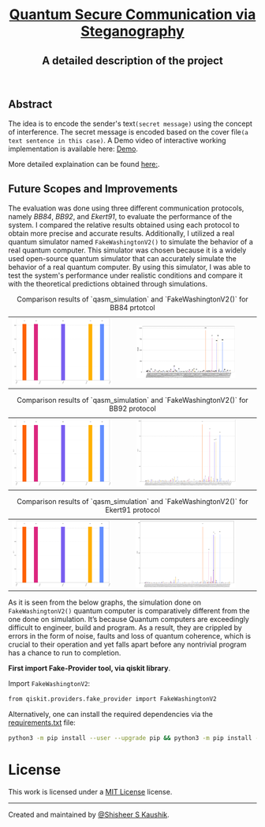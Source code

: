 <!-- Title: -->
<div align="center">
  <h1> <a href="https://github.com/ShisheerKaushik24/Quantum_projects"> Quantum Secure Communication via Steganography </a></h1>
  <h2> A detailed description of the project
</div>
<br>
 
## Abstract
The idea is to encode the sender's text`(secret message)` using the concept of interference. The secret message is encoded based on the cover file`(a text sentence in this case)`. A Demo video of interactive working implementation is available here: [Demo](https://drive.google.com/file/d/1RHY_QOV1cPRRPEe5KYRz-5Mahdmc7Ia7/view?usp=sharing). 

More detailed explaination can be found [here:](https://shisheerkaushik.netlify.app/project/undergradute-thesis/). 

## Future Scopes and Improvements
The evaluation was done using three different communication protocols, namely *BB84*, *BB92*, and *Ekert91*, to evaluate the performance of the system. I compared the relative results obtained using each protocol to obtain more precise and accurate results. Additionally, I utilized a real quantum simulator named `FakeWashingtonV2()` to simulate the behavior of a real quantum computer. This simulator was chosen because it is a widely used open-source quantum simulator that can accurately simulate the behavior of a real quantum computer. By using this simulator, I was able to test the system's performance under realistic conditions and compare it with the theoretical predictions obtained through simulations.
  
<table align="center">
  <caption>Comparison results of `qasm_simulation` and `FakeWashingtonV2()` for BB84 prtotcol</caption>
  <tr>
    <td><img src="asset/sim-bb92.png" alt="On Simulator [qasm]" width="85%"></td>
    <td><img src="asset/h-bb84.png" alt="On real Quantum Computer [ibmq-bogota]" width="85%"></td>
  </tr>
</table>

<table align="center">
  <caption>Comparison results of `qasm_simulation` and `FakeWashingtonV2()` for BB92 protocol</caption>
  <tr>
    <td><img src="asset/sim-bb92.png" alt="On Simulator [qasm]" width="85%"></td>
    <td><img src="asset/h-bb92.png" alt="On real Quantum Computer [ibmq-bogota]" width="85%"></td>
  </tr>
</table>

<table align="center">
  <caption>Comparison results of `qasm_simulation` and `FakeWashingtonV2()` for Ekert91 protocol</caption>
  <tr>
    <td><img src="asset/sim-bb92.png" alt="On Simulator [qasm]" width="85%"></td>
    <td><img src="asset/h-e91.png" alt="On real Quantum Computer [ibmq-bogota]" width="85%"></td>
  </tr>
</table>

As it is seen from the below graphs, the simulation done on `FakeWashingtonV2()` quantum computer is comparatively different from the one done on simulation. It’s because Quantum computers are exceedingly difficult to engineer, build and program. As a result, they are crippled by errors in the form of noise, faults and loss of quantum coherence, which is crucial to their operation and yet falls apart before any nontrivial program has a chance to run to completion. 

**First import Fake-Provider tool, via qiskit library**. 

Import `FakeWashingtonV2`:
```bash
from qiskit.providers.fake_provider import FakeWashingtonV2
```
Alternatively, one can install the required dependencies via the [requirements.txt](requirements.txt) file:
```bash
python3 -m pip install --user --upgrade pip && python3 -m pip install -r requirements.txt
```
# License

This work is licensed under a [MIT License](LICENSE) license.

<hr>

Created and maintained by [@Shisheer S Kaushik][1].

[1]: https://github.com/ShisheerKauhik24
